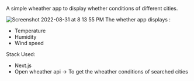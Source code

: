 A simple wheather app to display whether conditions of different cities. 


![Screenshot 2022-08-31 at 8 13 55 PM](https://user-images.githubusercontent.com/67771257/187707408-f8c0e459-805c-43ba-906d-a171425512ed.png)
The whether app displays :
* Temperature
* Humidity
* Wind speed

Stack Used:
* Next.js
* Open wheather api -> To get the wheather conditions of searched cities
